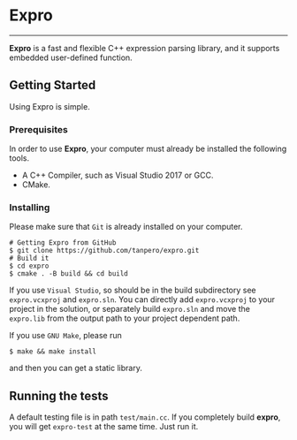 # Expro

---

**Expro** is a fast and flexible C++ expression parsing library, and it supports embedded user-defined function.

## Getting Started

Using Expro is simple.

###  Prerequisites

 In order to use **Expro**, your computer must already be installed the following tools.

- A C++ Compiler, such as Visual Studio 2017 or GCC.
- CMake.

### Installing

Please make sure that `Git` is already installed on your computer.

```
# Getting Expro from GitHub
$ git clone https://github.com/tanpero/expro.git
# Build it
$ cd expro
$ cmake . -B build && cd build
```

If you use `Visual Studio`, so should be in the build subdirectory see `expro.vcxproj` and `expro.sln`. You can directly add `expro.vcxproj` to your project in the solution, or separately build `expro.sln` and move the `expro.lib` from the output path to your project dependent path.

If you use `GNU Make`, please run

```
$ make && make install
```

and then you can get a static library.

## Running the tests

A default testing file is in path `test/main.cc`. If you completely build **expro**, you will get `expro-test` at the same time. Just run it.